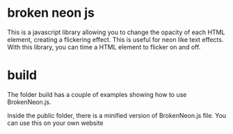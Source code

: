 # broken neon js
This is a javascript library allowing you to change the opacity of each HTML element, creating a flickering effect. 
This is useful for neon like text effects. With this library, you can time a HTML element to flicker on and off.

# build
The folder build has a couple of examples showing how to use BrokenNeon.js.

Inside the public folder, there is a minified version of BrokenNeon.js file. You can use this on your own website



